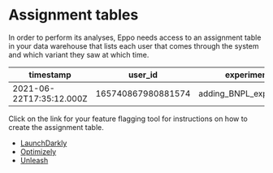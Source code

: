 # Assignment tables

In order to perform its analyses, Eppo needs access to an assignment table in your data warehouse that lists each user that comes through the system and which variant they saw at which time.

| timestamp | user_id | experiment | variation |
| --------- | ------- | ---------- | --------- |
| 2021-06-22T17:35:12.000Z | 165740867980881574 | adding_BNPL_experiment | affirm |

Click on the link for your feature flagging tool for instructions on how to create the assignment table.

- [LaunchDarkly](./assignment-table-launchdarkly)
- [Optimizely](./assignment-table-optimizely)
- [Unleash](./assignment-table-unleash)



